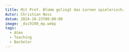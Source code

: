 ```yaml
---
title: Mit Prof. Blümm gelingt das Lernen spielerisch.
Autor: Christian Noss
datum: 2024-10-23T00:00:00
image: _dsc9190_mp.webp
tags:
  - Atmo
  - Teaching
  - Bachelor
---
```

